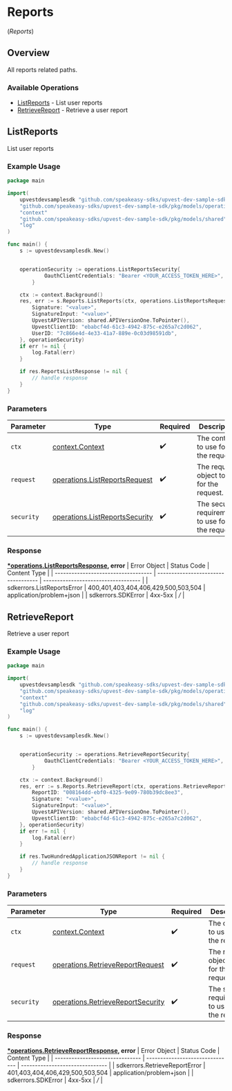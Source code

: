 # Reports
(*Reports*)

## Overview

All reports related paths.

### Available Operations

* [ListReports](#listreports) - List user reports
* [RetrieveReport](#retrievereport) - Retrieve a user report

## ListReports

List user reports

### Example Usage

```go
package main

import(
	upvestdevsamplesdk "github.com/speakeasy-sdks/upvest-dev-sample-sdk"
	"github.com/speakeasy-sdks/upvest-dev-sample-sdk/pkg/models/operations"
	"context"
	"github.com/speakeasy-sdks/upvest-dev-sample-sdk/pkg/models/shared"
	"log"
)

func main() {
    s := upvestdevsamplesdk.New()


    operationSecurity := operations.ListReportsSecurity{
            OauthClientCredentials: "Bearer <YOUR_ACCESS_TOKEN_HERE>",
        }

    ctx := context.Background()
    res, err := s.Reports.ListReports(ctx, operations.ListReportsRequest{
        Signature: "<value>",
        SignatureInput: "<value>",
        UpvestAPIVersion: shared.APIVersionOne.ToPointer(),
        UpvestClientID: "ebabcf4d-61c3-4942-875c-e265a7c2d062",
        UserID: "7c866e4d-4e33-41a7-889e-0c03d98591db",
    }, operationSecurity)
    if err != nil {
        log.Fatal(err)
    }

    if res.ReportsListResponse != nil {
        // handle response
    }
}
```

### Parameters

| Parameter                                                                            | Type                                                                                 | Required                                                                             | Description                                                                          |
| ------------------------------------------------------------------------------------ | ------------------------------------------------------------------------------------ | ------------------------------------------------------------------------------------ | ------------------------------------------------------------------------------------ |
| `ctx`                                                                                | [context.Context](https://pkg.go.dev/context#Context)                                | :heavy_check_mark:                                                                   | The context to use for the request.                                                  |
| `request`                                                                            | [operations.ListReportsRequest](../../pkg/models/operations/listreportsrequest.md)   | :heavy_check_mark:                                                                   | The request object to use for the request.                                           |
| `security`                                                                           | [operations.ListReportsSecurity](../../pkg/models/operations/listreportssecurity.md) | :heavy_check_mark:                                                                   | The security requirements to use for the request.                                    |


### Response

**[*operations.ListReportsResponse](../../pkg/models/operations/listreportsresponse.md), error**
| Error Object                        | Status Code                         | Content Type                        |
| ----------------------------------- | ----------------------------------- | ----------------------------------- |
| sdkerrors.ListReportsError          | 400,401,403,404,406,429,500,503,504 | application/problem+json            |
| sdkerrors.SDKError                  | 4xx-5xx                             | */*                                 |

## RetrieveReport

Retrieve a user report

### Example Usage

```go
package main

import(
	upvestdevsamplesdk "github.com/speakeasy-sdks/upvest-dev-sample-sdk"
	"github.com/speakeasy-sdks/upvest-dev-sample-sdk/pkg/models/operations"
	"context"
	"github.com/speakeasy-sdks/upvest-dev-sample-sdk/pkg/models/shared"
	"log"
)

func main() {
    s := upvestdevsamplesdk.New()


    operationSecurity := operations.RetrieveReportSecurity{
            OauthClientCredentials: "Bearer <YOUR_ACCESS_TOKEN_HERE>",
        }

    ctx := context.Background()
    res, err := s.Reports.RetrieveReport(ctx, operations.RetrieveReportRequest{
        ReportID: "008164dd-ebf0-4325-9e09-780b39dc8ee3",
        Signature: "<value>",
        SignatureInput: "<value>",
        UpvestAPIVersion: shared.APIVersionOne.ToPointer(),
        UpvestClientID: "ebabcf4d-61c3-4942-875c-e265a7c2d062",
    }, operationSecurity)
    if err != nil {
        log.Fatal(err)
    }

    if res.TwoHundredApplicationJSONReport != nil {
        // handle response
    }
}
```

### Parameters

| Parameter                                                                                  | Type                                                                                       | Required                                                                                   | Description                                                                                |
| ------------------------------------------------------------------------------------------ | ------------------------------------------------------------------------------------------ | ------------------------------------------------------------------------------------------ | ------------------------------------------------------------------------------------------ |
| `ctx`                                                                                      | [context.Context](https://pkg.go.dev/context#Context)                                      | :heavy_check_mark:                                                                         | The context to use for the request.                                                        |
| `request`                                                                                  | [operations.RetrieveReportRequest](../../pkg/models/operations/retrievereportrequest.md)   | :heavy_check_mark:                                                                         | The request object to use for the request.                                                 |
| `security`                                                                                 | [operations.RetrieveReportSecurity](../../pkg/models/operations/retrievereportsecurity.md) | :heavy_check_mark:                                                                         | The security requirements to use for the request.                                          |


### Response

**[*operations.RetrieveReportResponse](../../pkg/models/operations/retrievereportresponse.md), error**
| Error Object                    | Status Code                     | Content Type                    |
| ------------------------------- | ------------------------------- | ------------------------------- |
| sdkerrors.RetrieveReportError   | 401,403,404,406,429,500,503,504 | application/problem+json        |
| sdkerrors.SDKError              | 4xx-5xx                         | */*                             |
